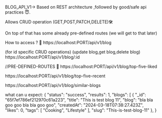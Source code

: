 BLOG_API_V1-> Based on REST architecture ,followed by good/safe api practices 😇.

Allows CRUD operation (GET,POST,PATCH,DELETE)🛠️

On top of that has some already pre-defined routes (we will get to that later)

How to access ? 🧐
https://localhost:PORT/api/v1/blog

(for id specific CRUD operations) (update blog,get blog,delete blog)
https://localhost:PORT/api/v1/blog/:id

//PRE-DEFINED-ROUTES 🧭
https://localhost:PORT/api/v1/blog/top-five-liked 

https://localhost:PORT/api/v1/blog/top-five-recent

https://localhost:PORT/api/v1/blog/similar-blogs

what can u expect:
{
    "status": "success",
    "results": 1,
    "blogs": [
        {
            "_id": "65f7ef786ef212970c61a223",
            "title": "This is test blog 11",
            "blog": "bla bla goo goo bla bla goo goo",
            "createdAt": "2024-03-18T07:38:27.423Z",
            "likes": 0,
            "tags": [
                "Cooking",
                "Lifestyle"
            ],
            "slug": "This-is-test-blog-11"
        },
}
